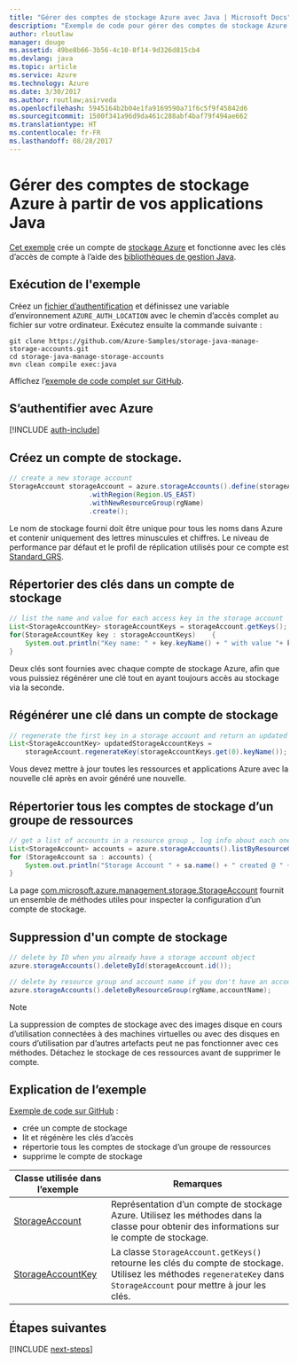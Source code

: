 ```yaml
---
title: "Gérer des comptes de stockage Azure avec Java | Microsoft Docs"
description: "Exemple de code pour gérer des comptes de stockage Azure avec le kit de développement logiciel (SDK) pour Java"
author: rloutlaw
manager: douge
ms.assetid: 49be8b66-3b56-4c10-8f14-9d326d815cb4
ms.devlang: java
ms.topic: article
ms.service: Azure
ms.technology: Azure
ms.date: 3/30/2017
ms.author: routlaw;asirveda
ms.openlocfilehash: 5945164b2b04e1fa9169590a71f6c5f9f45842d6
ms.sourcegitcommit: 1500f341a96d9da461c288abf4baf79f494ae662
ms.translationtype: HT
ms.contentlocale: fr-FR
ms.lasthandoff: 08/28/2017
---
```

# <a name="manage-azure-storage-accounts-from-your-java-applications"></a>Gérer des comptes de stockage Azure à partir de vos applications Java

[Cet exemple](https://github.com/Azure-Samples/storage-java-manage-storage-accounts) crée un compte de [stockage Azure](https://docs.microsoft.com/azure/storage/storage-introduction) et fonctionne avec les clés d’accès de compte à l’aide des [bibliothèques de gestion Java](https://github.com/Azure/azure-sdk-for-java). 

## <a name="run-the-sample"></a>Exécution de l'exemple

Créez un [fichier d’authentification](https://github.com/Azure/azure-sdk-for-java/blob/master/AUTH.md) et définissez une variable d’environnement `AZURE_AUTH_LOCATION` avec le chemin d’accès complet au fichier sur votre ordinateur. Exécutez ensuite la commande suivante :

```
git clone https://github.com/Azure-Samples/storage-java-manage-storage-accounts.git
cd storage-java-manage-storage-accounts
mvn clean compile exec:java
```

Affichez l’[exemple de code complet sur GitHub](https://github.com/Azure-Samples/storage-java-manage-storage-accounts).

## <a name="authenticate-with-azure"></a>S’authentifier avec Azure

[!INCLUDE [auth-include](includes/java-auth-include.md)] 

## <a name="create-a-storage-account"></a>Créez un compte de stockage.

```java
// create a new storage account
StorageAccount storageAccount = azure.storageAccounts().define(storageAccountName)
                    .withRegion(Region.US_EAST)
                    .withNewResourceGroup(rgName)
                    .create();
```

Le nom de stockage fourni doit être unique pour tous les noms dans Azure et contenir uniquement des lettres minuscules et chiffres. Le niveau de performance par défaut et le profil de réplication utilisés pour ce compte est [Standard_GRS](https://docs.microsoft.com/azure/storage/storage-redundancy#geo-redundant-storage).

## <a name="list-keys-in-a-storage-account"></a>Répertorier des clés dans un compte de stockage
```java
// list the name and value for each access key in the storage account
List<StorageAccountKey> storageAccountKeys = storageAccount.getKeys();
for(StorageAccountKey key : storageAccountKeys)    {
    System.out.println("Key name: " + key.keyName() + " with value "+ key.value());
}
```

Deux clés sont fournies avec chaque compte de stockage Azure, afin que vous puissiez régénérer une clé tout en ayant toujours accès au stockage via la seconde.

## <a name="regenerate-a-key-in-a-storage-account"></a>Régénérer une clé dans un compte de stockage

```java
// regenerate the first key in a storage account and return an updated list of keys 
List<StorageAccountKey> updatedStorageAccountKeys =
    storageAccount.regenerateKey(storageAccountKeys.get(0).keyName());
```

Vous devez mettre à jour toutes les ressources et applications Azure avec la nouvelle clé après en avoir généré une nouvelle.

## <a name="list-all-storage-accounts-in-a-resource-group"></a>Répertorier tous les comptes de stockage d’un groupe de ressources
```java
// get a list of accounts in a resource group , log info about each one
List<StorageAccount> accounts = azure.storageAccounts().listByResourceGroup(rgName);
for (StorageAccount sa : accounts) {
    System.out.println("Storage Account " + sa.name() + " created @ " + sa.creationTime());
}
```

La page [com.microsoft.azure.management.storage.StorageAccount](https://docs.microsoft.com/java/api/com.microsoft.azure.management.storage._storage_account) fournit un ensemble de méthodes utiles pour inspecter la configuration d’un compte de stockage.

## <a name="delete-a-storage-account"></a>Suppression d'un compte de stockage
```java
// delete by ID when you already have a storage account object
azure.storageAccounts().deleteById(storageAccount.id());

// delete by resource group and account name if you don't have an account object
azure.storageAccounts().deleteByResourceGroup(rgName,accountName);
```

> [!NOTE]
> La suppression de comptes de stockage avec des images disque en cours d’utilisation connectées à des machines virtuelles ou avec des disques en cours d’utilisation par d’autres artefacts peut ne pas fonctionner avec ces méthodes. Détachez le stockage de ces ressources avant de supprimer le compte.

## <a name="sample-explanation"></a>Explication de l’exemple

[Exemple de code sur GitHub](https://github.com/Azure-Samples/storage-java-manage-storage-accounts) :

- crée un compte de stockage
- lit et régénère les clés d’accès
- répertorie tous les comptes de stockage d’un groupe de ressources
- supprime le compte de stockage 

| Classe utilisée dans l’exemple | Remarques
|-------|-------|
| [StorageAccount](https://docs.microsoft.com/java/api/com.microsoft.azure.management.storage._storage_account)  | Représentation d’un compte de stockage Azure. Utilisez les méthodes dans la classe pour obtenir des informations sur le compte de stockage.
| [StorageAccountKey](https://docs.microsoft.com/java/api/com.microsoft.azure.management.storage._storage_account_key) | La classe `StorageAccount.getKeys()` retourne les clés du compte de stockage. Utilisez les méthodes `regenerateKey` dans `StorageAccount` pour mettre à jour les clés.

## <a name="next-steps"></a>Étapes suivantes

[!INCLUDE [next-steps](includes/java-next-steps.md)]
